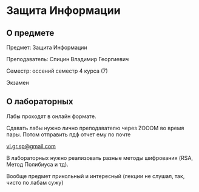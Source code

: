 # Защита Информации

## О предмете
Предмет: Защита Информации

Преподаватель: Спицин Владимир Георгиевич

Семестр: оссений семестр 4 курса (7)

Экзамен

## О лабораторных

Лабы проходят в онлайн формате.

Сдавать лабы нужно лично преподавателю через ZOOOM во время пары. Потом отправить пдф отчет ему по почте 

vl.gr.sp@gmail.com

В лабораторных нужно реализовать разные методы шифрования (RSA, Метод Полибиуса и тд).

Вообще предмет прикольный и интересный 
(лекции не слушал, так, чисто по лабам сужу)

